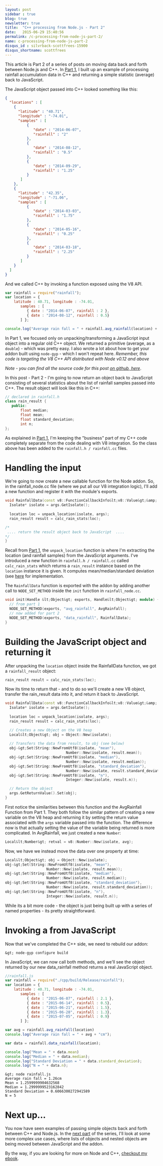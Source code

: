 ```yaml
---
layout: post
sidebar : true
blog: true
newsletter: true
title:  "C++ processing from Node.js - Part 2"
date:   2015-06-29 15:40:56
permalink: /c-processing-from-node-js-part-2/
name: c-processing-from-node-js-part-2
disqus_id : silvrback-scottfrees-15900
disqus_shortname: scottfrees
---
```


This article is Part 2 of a series of posts on moving data back and forth between Node.js and C++.  In [Part 1](/c-processing-from-node-js), I built up an example of processing rainfall accumulation data in C++ and returning a simple statistic (average) back to JavaScript.
<!--more-->
The JavaScript object passed into C++ looked something like this:

```json
{
  "locations" : [
    {
      "latitude" : "40.71",
      "longitude" : "-74.01",
      "samples" : [
          {
             "date" : "2014-06-07",
             "rainfall" : "2"
          },
          {
             "date" : "2014-08-12",
             "rainfall" : "0.5"
          },
          {
             "date" : "2014-09-29",
             "rainfall" : "1.25"
          }
       ]
    },
    {
      "latitude" : "42.35",
      "longitude" : "-71.06",
      "samples" : [
          {
             "date" : "2014-03-03",
             "rainfall" : "1.75"
          },
          {
             "date" : "2014-05-16",
             "rainfall" : "0.25"
          },
          {
             "date" : "2014-03-18",
             "rainfall" : "2.25"
          }
       ]
    }
  ]
}
```

And we called C++ by invoking a function exposed using the V8 API.

```js
var rainfall = require("rainfall");
var location = {
	latitude : 40.71, longitude : -74.01,
       samples : [ 
          { date : "2014-06-07", rainfall : 2 },
          { date : "2014-08-12", rainfall : 0.5}
       ] };

console.log("Average rain fall = " + rainfall.avg_rainfall(location) + "cm");
```

In Part 1, we focused only on unpacking/transforming a JavaScript input object into a regular old C++ object.  We returned a primitive (average, as a `double`) - which was pretty easy.  I also wrote a lot about how to get your addon built using `node-gyp` - which I won't repeat here.  *Remember, this code is targeting the V8 C++ API distributed with Node v0.12 and above*

*Note - you can find all the source code for this post [on github, here](https://github.com/freezer333/nodecpp-demo)*.

In this post - Part 2 - I'm going to now return an object back to JavaScript consisting of several statistics about the list of rainfall samples passed into C++.  The result object will look like this in C++:

```c++
// declared in rainfall.h
class rain_result {
   public:
       float median;
       float mean;
       float standard_deviation;
       int n;
};
``` 

As explained in [Part 1](), I'm keeping the "business" part of my C++ code completely separate from the code dealing with V8 integration.  So the class above has been added to the `rainfall.h / rainfall.cc` files.

# Handling the input
We're going to now create a new callable function for the Node addon.  So, in the rainfall_node.cc file (where we put all our V8 integration logic), I'll add a new function and register it with the module's exports.

```c++
void RainfallData(const v8::FunctionCallbackInfo&lt;v8::Value&gt;&amp; args) {
  Isolate* isolate = args.GetIsolate();
  
  location loc = unpack_location(isolate, args);
  rain_result result = calc_rain_stats(loc);

/*
 .... return the result object back to JavaScript  ....
*/
}
```
Recall from [Part 1](), the `unpack_location` function is where I'm extracting the location (and rainfall samples) from the JavaScript arguments.  I've introduced a new function in `rainfall.h / rainfall.cc` called `calc_rain_stats` which returns a `rain_result` instance based on the `location` instance it is given.  It computes mean/median/standard deviation (see [here](https://github.com/freezer333/nodecpp-demo/blob/master/cpp/rainfall.cc) for implementation.

The `RainfallData` function is exported with the addon by adding another call to `NODE_SET_METHOD` inside the `init` function in `rainfall_node.cc`.

```c++
void init(Handle &lt;Object&gt; exports, Handle&lt;Object&gt; module) {
  // from part 1
  NODE_SET_METHOD(exports, "avg_rainfall", AvgRainfall);
  // now added for part 2
  NODE_SET_METHOD(exports, "data_rainfall", RainfallData);
}
```

# Building the JavaScript object and returning it
After unpacking the `location` object inside the RainfallData function, we got a `rainfall_result` object:

```C++
rain_result result = calc_rain_stats(loc);
```

Now its time to return that - and to do so we'll create a new V8 object, transfer the rain_result data into it, and return it back to JavaScript.

```C++
void RainfallData(const v8::FunctionCallbackInfo&lt;v8::Value&gt;&amp; args) {
  Isolate* isolate = args.GetIsolate();
  
  location loc = unpack_location(isolate, args);
  rain_result result = calc_rain_stats(loc);

  // Creates a new Object on the V8 heap
  Local&lt;Object&gt; obj = Object::New(isolate);
  
  // Transfers the data from result, to obj (see below)
  obj-&gt;Set(String::NewFromUtf8(isolate, "mean"), 
                            Number::New(isolate, result.mean));
  obj-&gt;Set(String::NewFromUtf8(isolate, "median"), 
                            Number::New(isolate, result.median));
  obj-&gt;Set(String::NewFromUtf8(isolate, "standard_deviation"), 
                            Number::New(isolate, result.standard_deviation));
  obj-&gt;Set(String::NewFromUtf8(isolate, "n"), 
                            Integer::New(isolate, result.n));

  // Return the object
  args.GetReturnValue().Set(obj);
}
```

First notice the similarities between this function and the AvgRainfall Function from Part 1. They both follow the similar pattern of creating a new variable on the V8 heap and returning it by setting the return value associated with the `args` variable passed into the function.  The difference now is that actually setting the value of the variable being returned is more complicated.  In AvgRainfall, we just created a new `Number`:

```C++
Local&lt;Number&gt; retval = v8::Number::New(isolate, avg);
```

Now, we have we instead move the data over one property at time:

```C++
Local&lt;Object&gt; obj = Object::New(isolate);
obj-&gt;Set(String::NewFromUtf8(isolate, "mean"), 
                   Number::New(isolate, result.mean));
obj-&gt;Set(String::NewFromUtf8(isolate, "median"), 
                   Number::New(isolate, result.median));
obj-&gt;Set(String::NewFromUtf8(isolate, "standard_deviation"), 
                   Number::New(isolate, result.standard_deviation));
obj-&gt;Set(String::NewFromUtf8(isolate, "n"), 
                   Integer::New(isolate, result.n));
```

While its a bit more code - the object is just being built up with a series of named properties - its pretty straightforward.  

# Invoking a from JavaScript
Now that we've completed the C++ side, we need to rebuild our addon:

```
&gt; node-gyp configure build
```

In JavaScript, we can now call both methods, and we'll see the object returned by our new data_rainfall method returns a real JavaScript object.

```JavaScript
//rainfall.js
var rainfall = require("./cpp/build/Release/rainfall");
var location = {
    latitude : 40.71, longitude : -74.01,
       samples : [
          { date : "2015-06-07", rainfall : 2.1 },
          { date : "2015-06-14", rainfall : 0.5}, 
          { date : "2015-06-21", rainfall : 1.5}, 
          { date : "2015-06-28", rainfall : 1.3}, 
          { date : "2015-07-05", rainfall : 0.9}
       ] };

var avg = rainfall.avg_rainfall(location)
console.log("Average rain fall = " + avg + "cm");

var data = rainfall.data_rainfall(location);

console.log("Mean = " + data.mean)
console.log("Median = " + data.median);
console.log("Standard Deviation = " + data.standard_deviation);
console.log("N = " + data.n);
```

```console256
&gt; node rainfall.js
Average rain fall = 1.26cm
Mean = 1.2599999904632568
Median = 1.2999999523162842
Standard Deviation = 0.6066300272941589
N = 5
```

# Next up...
You now have seen examples of passing simple objects back and forth between C++ and Node.js.  In the [next part](/c-processing-from-node-js-part-3-arrays) of the series, I'll look at some more complex use cases, where lists of objects and nested objects are being moved between JavaScript and the addon.

By the way, if you are looking for more on Node and C++, [checkout my ebook](https://gumroad.com/l/dTVf).